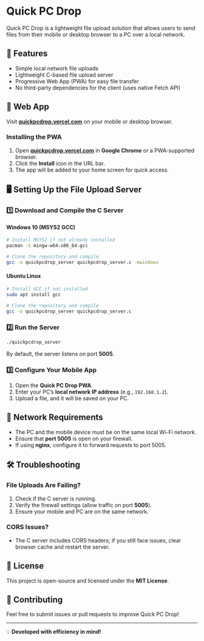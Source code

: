 # Quick PC Drop

Quick PC Drop is a lightweight file upload solution that allows users to send files from their mobile or desktop browser to a PC over a local network.

## 📌 Features
- Simple local network file uploads
- Lightweight C-based file upload server
- Progressive Web App (PWA) for easy file transfer
- No third-party dependencies for the client (uses native Fetch API)

## 🔗 Web App
Visit **[quickpcdrop.vercel.com](https://quickpcdrop.vercel.com)** on your mobile or desktop browser.

### Installing the PWA
1. Open **[quickpcdrop.vercel.com](https://quickpcdrop.vercel.com)** in **Google Chrome** or a PWA-supported browser.
2. Click the **Install** icon in the URL bar.
3. The app will be added to your home screen for quick access.

## 🖥️ Setting Up the File Upload Server
### 1️⃣ Download and Compile the C Server

#### Windows 10 (MSYS2 GCC)
```sh
# Install MSYS2 if not already installed
pacman -S mingw-w64-x86_64-gcc

# Clone the repository and compile
gcc -o quickpcdrop_server quickpcdrop_server.c -mwindows
```

#### Ubuntu Linux
```sh
# Install GCC if not installed
sudo apt install gcc

# Clone the repository and compile
gcc -o quickpcdrop_server quickpcdrop_server.c
```

### 2️⃣ Run the Server
```sh
./quickpcdrop_server
```
By default, the server listens on port **5005**.

### 3️⃣ Configure Your Mobile App
1. Open the **Quick PC Drop PWA**.
2. Enter your PC’s **local network IP address** (e.g., `192.168.1.2`).
3. Upload a file, and it will be saved on your PC.

## 📡 Network Requirements
- The PC and the mobile device must be on the same local Wi-Fi network.
- Ensure that **port 5005** is open on your firewall.
- If using **nginx**, configure it to forward requests to port 5005.

## 🛠️ Troubleshooting
### File Uploads Are Failing?
1. Check if the C server is running.
2. Verify the firewall settings (allow traffic on port **5005**).
3. Ensure your mobile and PC are on the same network.

### CORS Issues?
- The C server includes CORS headers; if you still face issues, clear browser cache and restart the server.

## 📜 License
This project is open-source and licensed under the **MIT License**.

## 🙌 Contributing
Feel free to submit issues or pull requests to improve Quick PC Drop!

---
💡 **Developed with efficiency in mind!**

